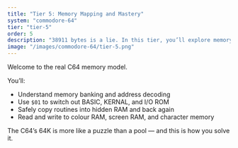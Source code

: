 ```yaml
---
title: "Tier 5: Memory Mapping and Mastery"
system: "commodore-64"
tier: "tier-5"
order: 5
description: "38911 bytes is a lie. In this tier, you’ll explore memory banking, I/O remapping, and how to sneak around the KERNAL to claim more RAM."
image: "/images/commodore-64/tier-5.png"
---
```


Welcome to the real C64 memory model.

You’ll:
- Understand memory banking and address decoding
- Use `$01` to switch out BASIC, KERNAL, and I/O ROM
- Safely copy routines into hidden RAM and back again
- Read and write to colour RAM, screen RAM, and character memory

The C64’s 64K is more like a puzzle than a pool — and this is how you solve it.

